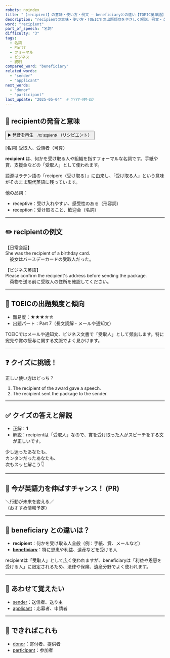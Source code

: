 ```yaml
---
robots: noindex
title: "【recipient】の意味・使い方・例文 ― beneficiaryとの違い【TOEIC英単語】"
description: "recipientの意味・使い方・TOEICでの出題傾向をやさしく解説。例文・クイズ付きでbeneficiaryとの違いもわかりやすく学べます。"
word: "recipient"
part_of_speech: "名詞"
difficulty: "3"
tags:
  - 名詞
  - Part7
  - フォーマル
  - ビジネス
  - 説明
compared_word: "beneficiary"
related_words:
  - "sender"
  - "applicant"
next_words:
  - "donor"
  - "participant"
last_update: "2025-05-04"  # YYYY-MM-DD
---
```


## 🔰 recipientの発音と意味

<button class="play-audio" onclick="playTTS('recipient')">
  <span class="play-audio-main">
    ▶️ 発音を再生　/rɪˈsɪpiənt/
  </span>
  <span class="play-audio-sub">
    （リシピエント）
  </span>
</button>

[名詞] 受取人、受領者（可算）

**recipient** は、何かを受け取る人や組織を指すフォーマルな名詞です。手紙や賞、支援金などの「受取人」として使われます。

語源はラテン語の「recipere（受け取る）」に由来し、「受け取る人」という意味がそのまま現代英語に残っています。

他の品詞：  
- receptive：受け入れやすい、感受性のある（形容詞）
- reception：受け取ること、歓迎会（名詞）

---

## ✏️ recipientの例文

【日常会話】  
She was the recipient of a birthday card.  
　彼女はバースデーカードの受取人だった。

【ビジネス英語】  
Please confirm the recipient's address before sending the package.  
　荷物を送る前に受取人の住所を確認してください。

---

## 🎯 TOEICの出題頻度と傾向

- 難易度：★★★☆☆
- 出題パート：Part 7（長文読解・メールや通知文）

TOEICではメールや通知文、ビジネス文書で「受取人」として頻出します。特に宛先や賞の授与に関する文脈でよく見かけます。

---

## ❓ クイズに挑戦！

正しい使い方はどっち？

1. The recipient of the award gave a speech.  
2. The recipient sent the package to the sender.

---

## ✅ クイズの答えと解説

- 正解：**1**
- 解説：recipientは「受取人」なので、賞を受け取った人がスピーチをする文が正しいです。

少し迷ったあなたも、  
カンタンだったあなたも、  
次もスッと解こう👇️

---

## 🚀 今が英語力を伸ばすチャンス！ (PR)

<div class="info-center">
＼行動が未来を変える／<br>  
（おすすめ情報予定）
</div>

---

## 🤔  beneficiary との違いは？

- **recipient**：何かを受け取る人全般（例：手紙、賞、メールなど）
- **[beneficiary](/beneficiary)**：特に恩恵や利益、遺産などを受ける人

recipientは「受取人」として広く使われますが、beneficiaryは「利益や恩恵を受ける人」に限定されるため、法律や保険、遺産分野でよく使われます。

---

## 🧩 あわせて覚えたい

- [sender](/sender)：送信者、送り主
- [applicant](/applicant)：応募者、申請者

---

## 📖 できればこれも

- [donor](/donor)：寄付者、提供者
- [participant](/participant)：参加者

<!-- cvid: aid27_bid14 -->
